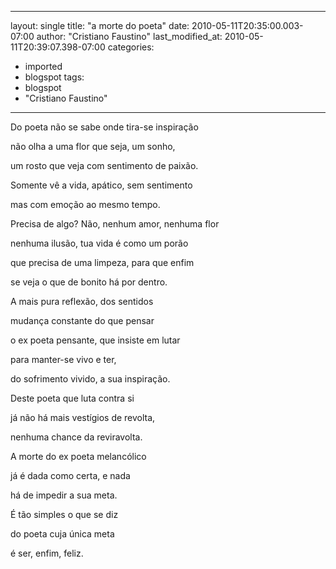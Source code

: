 
---
layout: single
title: "a morte do poeta"
date: 2010-05-11T20:35:00.003-07:00
author: "Cristiano Faustino"
last_modified_at: 2010-05-11T20:39:07.398-07:00
categories:
  - imported
  - blogspot
tags:
  - blogspot
  - "Cristiano Faustino"
---

Do poeta não se sabe onde tira-se inspiração

não olha a uma flor que seja, um sonho,

um rosto que veja com sentimento de paixão.

Somente vê a vida, apático, sem sentimento

mas com emoção ao mesmo tempo.



Precisa de algo? Não, nenhum amor, nenhuma flor

nenhuma ilusão, tua vida é como um porão

que precisa de uma limpeza, para que enfim

se veja o que de bonito há por dentro.



A mais pura reflexão, dos sentidos

mudança constante do que pensar

o ex poeta pensante, que insiste em lutar

para manter-se vivo e ter,

do sofrimento vivido, a sua inspiração.



Deste poeta que luta contra si

já não há mais vestígios de revolta,

nenhuma chance da reviravolta.

A morte do ex poeta melancólico

já é dada como certa, e nada

há de impedir a sua meta.



É tão simples o que se diz

do poeta cuja única meta

é ser, enfim, feliz.